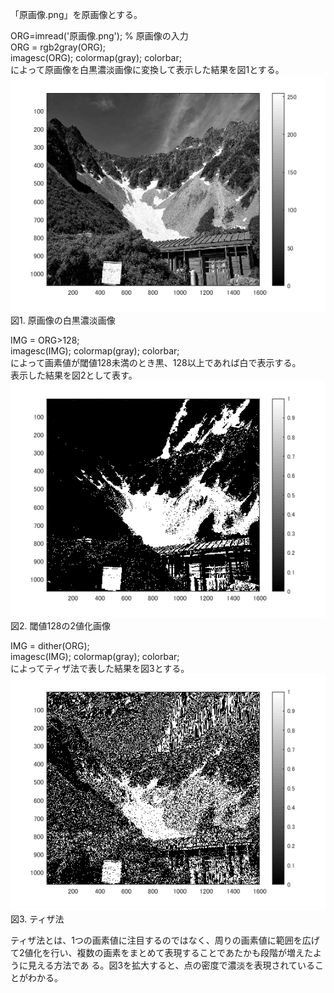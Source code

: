 「原画像.png」を原画像とする。  

ORG=imread('原画像.png'); % 原画像の入力  
ORG = rgb2gray(ORG);  
imagesc(ORG); colormap(gray); colorbar;  
によって原画像を白黒濃淡画像に変換して表示した結果を図1とする。  
![原画像](https://github.com/16ec013/lecture_image_processing/blob/master/%E8%AA%B2%E9%A1%8C%EF%BC%96/kadai6_0.png)  
図1. 原画像の白黒濃淡画像  
  

IMG = ORG>128;  
imagesc(IMG); colormap(gray); colorbar;  
によって画素値が閾値128未満のとき黒、128以上であれば白で表示する。  
表示した結果を図2として表す。  
![原画像](https://github.com/16ec013/lecture_image_processing/blob/master/%E8%AA%B2%E9%A1%8C%EF%BC%96/kadai6_1.png)  
図2. 閾値128の2値化画像  


IMG = dither(ORG);  
imagesc(IMG); colormap(gray); colorbar;  
によってティザ法で表した結果を図3とする。  
![原画像](https://github.com/16ec013/lecture_image_processing/blob/master/%E8%AA%B2%E9%A1%8C%EF%BC%96/kadai6_2.png)  
図3. ティザ法  

ティザ法とは、1つの画素値に注目するのではなく、周りの画素値に範囲を広げて2値化を行い、複数の画素をまとめて表現することであたかも段階が増えたように見える方法であ
る。図3を拡大すると、点の密度で濃淡を表現されていることがわかる。
